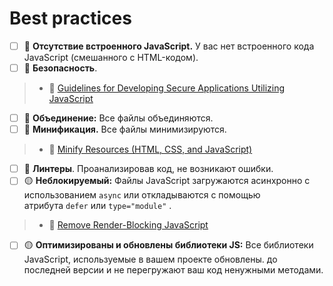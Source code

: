# Best practices

- [ ] 🔴 **Отсутствие встроенного JavaScript.** У вас нет встроенного кода JavaScript (смешанного с HTML-кодом).
- [ ] 🔴 **Безопасность**.

> - 📖 [Guidelines for Developing Secure Applications Utilizing JavaScript](https://www.owasp.org/index.php/DOM_based_XSS_Prevention_Cheat_Sheet#Guidelines_for_Developing_Secure_Applications_Utilizing_JavaScript)

- [ ] 🔴 **Объединение:** Все файлы объединяются.
- [ ] 🔴 **Минификация.** Все файлы минимизируются.

> - 📖 [Minify Resources (HTML, CSS, and JavaScript)](https://developers.google.com/speed/docs/insights/MinifyResources)

- [ ] 🔴 **Линтеры**. Проанализировав код, не возникают ошибки.
- [ ] 🟡 **Неблокируемый:** Файлы JavaScript загружаются асинхронно с использованием `async` или откладываются с помощью атрибута `defer` или `type="module"` .

> - 📖 [Remove Render-Blocking JavaScript](https://developers.google.com/speed/docs/insights/BlockingJS)

- [ ] 🟡 **Оптимизированы и обновлены библиотеки JS:** Все библиотеки JavaScript, используемые в вашем проекте обновлены. до последней версии и не перегружают ваш код ненужными методами.
